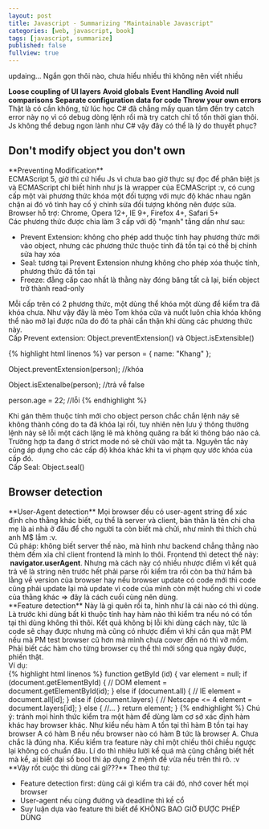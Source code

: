 ```yaml
---
layout: post
title: Javascript - Summarizing "Maintainable Javascript"
categories: [web, javascript, book]
tags: [javascript, summarize]
published: false
fullview: true
---
```


updaing...
Ngắn gọn thôi nào, chưa hiểu nhiều thì không nên viết nhiều

**Loose coupling of UI layers**
**Avoid globals**
**Event Handling**
**Avoid null comparisons**
**Separate configuration data for code**
**Throw your own errors**<br>
Thật là có cần không, từ lúc học C# đã chẳng mấy quan tâm đến try catch error này nọ vì có debug dòng lệnh rồi mà try catch chỉ tổ tốn thời gian thôi. Js không thể debug ngon lành như C# vậy đây có thể là lý do thuyết phục?<br>

<h2>Don't modify object you don't own</h2>
**Preventing Modification**<br>
ECMAScript 5, giờ thì cứ hiểu Js vì chưa bao giờ thực sự đọc để phân biệt js và ECMAScript chỉ biết hình như js là wrapper của ECMAScript :v, có cung cấp một vài phương thức khóa một đối tượng với mực độ khác nhau ngăn chặn ai đó vô tình hay cố ý chỉnh sửa đối tượng không nên được sửa. <br>
Browser hỗ trợ: Chrome, Opera 12+, IE 9+, Firefox 4+, Safari 5+<br>
Các phương thức được chia làm 3 cấp với độ "mạnh" tằng dần như sau:

* Prevent Extension: không cho phép add thuộc tính hay phương thức mới vào object, nhưng các phương thức thuộc tính đã tồn tại có thể bị chỉnh sửa hay xóa
* Seal: tương tại Prevent Extension nhưng không cho phép xóa thuộc tính, phương thức đã tồn tại
* Freeze: đẳng cấp cao nhất là thằng này đóng băng tất cả lại, biến object trở thành read-only

Mỗi cấp trên có 2 phương thức, một dùng thể khóa một dùng để kiểm tra đã khóa chưa. Như vậy đây là mèo Tom khóa cửa và nuốt luôn chìa khóa không thể nào mở lại được nữa do đó ta phải cẩn thận khi dùng các phương thức này.<br>
Cấp Prevent extension: Object.preventExtension() và Object.isExtensible()

{% highlight html linenos %}
var person = {
	name: "Khang"
};

Object.preventExtension(person);			//khóa

Object.isExtenalbe(person);		//trả về false

person.age = 22;				//lỗi
{% endhighlight %}

Khi gán thêm thuộc tính mới cho object person chắc chắn lệnh náy sẽ không thành công do ta đã khóa lại rồi, tuy nhiên nên lưu ý thông thường lệnh này sẽ lỗi một cách lặng lẽ mà không quăng ra bất kì thông báo nào cả. Trường hợp ta đang ở strict mode nó sẽ chửi vào mặt ta. Nguyên tắc này cũng áp dụng cho các cấp độ khóa khác khi ta vi phạm quy ước khóa của cấp đó.<br>
Cấp Seal: Object.seal()

<h2>Browser detection</h2>
**User-Agent detection**
Mọi browser đều có user-agent string để xác định cho thằng khác biết, cụ thể là server và client, bản thân là tên chi cha mẹ là ai nhà ở đâu để cho người ta còn biết mà chửi, như mình thì thích chủ anh M$ lắm :v.<br>
Cú pháp: không biết server thế nào, mà hình như backend chẳng thằng nào thèm đếm xỉa chỉ client frontend là mình lo thôi. Frontend thì detect thế này: <strong>&nbsp;navigator.userAgent</strong>. Nhưng mà cách này có nhiều nhược điểm vì kết quả trả về là string nên trước hết phải parse rồi kiểm tra rồi còn ba thứ hầm bà lằng về version của browser hay nếu browser update có code mới thì code cũng phải update lại mà update vì code của mình còn mệt huống chi vì code của thằng khác => đây là cách cuối cùng nên dùng.<br>
**Feature detection**
Này là gì quên rồi ta, hình như là cái nào có thì dùng. Là trước khi dùng bất kì thuộc tính hay hàm nào thì kiểm tra nếu nó có tồn tại thì dùng không thì thôi. Kết quả không bị lỗi khi dùng cách này, tức là code sẽ chạy được nhưng mà cũng có nhược điểm vì khi cần qua mặt PM nếu mà PM test browser cũ hơn mà mình chưa cover đến nó thì vỡ mồm. Phải biết các hàm cho từng browser cụ thể thì mới sống qua ngày được, phiền thật.<br>
Ví dụ:<br>
{% highlight html linenos %}
function getById (id) {
	var element = null;
	if (document.getElementById) { // DOM
		element = document.getElementById(id);
	} else if (document.all) { // IE
		element = document.all[id];
	} else if (document.layers) { // Netscape <= 4
		element = document.layers[id];
	} else {
		//...
	}
	return element;
}
{% endhighlight %}
Chú ý: tránh mọi hình thức kiểm tra một hàm để dùng làm cơ sở xác định hàm khác hay browser khác. Như kiểu nếu hàm A tồn tại thì hàm B tồn tại hay browser A có hàm B nếu nếu browser nào có hàm B tức là browser A. Chưa chắc là đúng nha. Kiểu kiểm tra feature này chỉ một chiều thôi chiều ngược lại không có chuẩn đâu. Lí do thì nhiêu lười kể quá mà cũng chẳng biết hết mà kể, ai biết đại số bool thì áp dụng 2 mệnh đề vừa nếu trên thì rõ. :v<br>
**Vậy rốt cuộc thì dùng cái gì???**
Theo thứ tự:

* Feature detection first: dùng cái gì kiểm tra cái đó, nhớ cover hết mọi browser
* User-agent nếu cùng đường và deadline thì kề cổ
* Suy luận dựa vào feature thì biết để KHÔNG BAO GIỜ ĐƯỢC PHÉP DÙNG 

